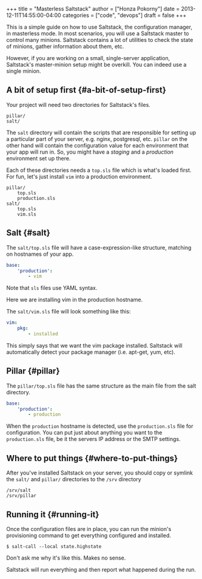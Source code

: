+++
title = "Masterless Saltstack"
author = ["Honza Pokorny"]
date = 2013-12-11T14:55:00-04:00
categories = ["code", "devops"]
draft = false
+++

This is a simple guide on how to use Saltstack, the configuration manager, in
masterless mode.  In most scenarios, you will use a Saltstack master to
control many minions.  Saltstack contains a lot of utilities to check the state
of minions, gather information about them, etc.

However, if you are working on a small, single-server application, Saltstack's
master-minion setup might be overkill.  You can indeed use a single minion.


## A bit of setup first {#a-bit-of-setup-first}

Your project will need two directories for Saltstack's files.

```nil
pillar/
salt/
```

The `salt` directory will contain the scripts that are responsible for
setting up a particular part of your server, e.g. nginx, postgresql, etc.
`pillar` on the other hand will contain the configuration value for each
environment that your app will run in.  So, you might have a _staging_ and a
_production_ environment set up there.

Each of these directories needs a `top.sls` file which is what's loaded
first.  For fun, let's just install `vim` into a production environment.

```nil
pillar/
    top.sls
    production.sls
salt/
    top.sls
    vim.sls
```


## Salt {#salt}

The `salt/top.sls` file will have a case-expression-like structure, matching
on hostnames of your app.

```yaml
base:
    'production':
        - vim
```

Note that `sls` files use YAML syntax.

Here we are installing vim in the production hostname.

The `salt/vim.sls` file will look something like this:

```yaml
vim:
    pkg:
        - installed
```

This simply says that we want the vim package installed.  Saltstack will
automatically detect your package manager (i.e. apt-get, yum, etc).


## Pillar {#pillar}

The `pillar/top.sls` file has the same structure as the main file from the
salt directory.

```yaml
base:
    'production':
        - production
```

When the `production` hostname is detected, use the `production.sls` file
for configuration.  You can put just about anything you want to the
`production.sls` file, be it the servers IP address or the SMTP settings.


## Where to put things {#where-to-put-things}

After you've installed Saltstack on your server, you should copy or symlink the
`salt/` and `pillar/` directories to the `/srv` directory

```nil
/srv/salt
/srv/pillar
```


## Running it {#running-it}

Once the configuration files are in place, you can run the minion's
provisioning command to get everything configured and installed.

```nil
$ salt-call --local state.highstate
```

Don't ask me why it's like this.  Makes no sense.

Saltstack will run everything and then report what happened during the run.
